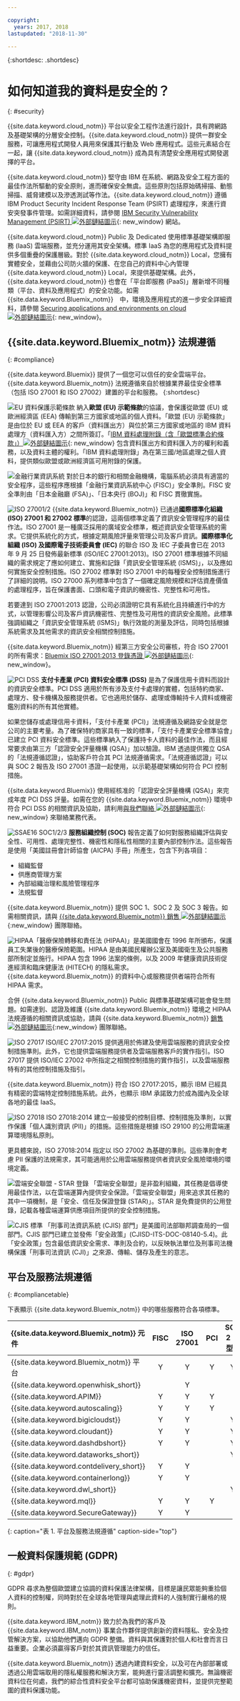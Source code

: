 ```yaml
---

copyright:
  years: 2017, 2018
lastupdated: "2018-11-30"

---
```


{:shortdesc: .shortdesc}

# 如何知道我的資料是安全的？
{: #security}

{{site.data.keyword.cloud_notm}} 平台以安全工程作法進行設計，具有跨網路及基礎架構的分層安全控制。{{site.data.keyword.cloud_notm}} 提供一群安全服務，可讓應用程式開發人員用來保護其行動及 Web 應用程式。這些元素結合在一起，讓 {{site.data.keyword.cloud_notm}} 成為具有清楚安全應用程式開發選擇的平台。


{{site.data.keyword.cloud_notm}} 堅守由 IBM 在系統、網路及安全工程方面的最佳作法所驅動的安全原則，進而確保安全無虞。這些原則包括原始碼掃描、動態掃描、威脅建模以及滲透測試等作法。{{site.data.keyword.cloud_notm}} 遵循 IBM Product Security Incident Response Team (PSIRT) 處理程序，來進行資安突發事件管理。如需詳細資料，請參閱 [IBM Security Vulnerability Management (PSIRT) ![外部鏈結圖示](../icons/launch-glyph.svg "外部鏈結圖示")](https://www.ibm.com/security/secure-engineering/process.html){: new_window} 網站。

{{site.data.keyword.cloud_notm}} Public 及 Dedicated 使用標準基礎架構即服務 (IaaS) 雲端服務，並充分運用其安全架構。標準 IaaS 為您的應用程式及資料提供多個重疊的保護層級。對於 {{site.data.keyword.cloud_notm}} Local，您擁有實體安全，並藉由公司防火牆的保護、在您自己的資料中心內管理 {{site.data.keyword.cloud_notm}} Local，來提供基礎架構。此外，{{site.data.keyword.cloud_notm}} 也會在「平台即服務 (PaaS)」層新增不同種類（平台、資料及應用程式）的安全功能。如需 {{site.data.keyword.Bluemix_notm}}　中，環境及應用程式的進一步安全詳細資料，請參閱 [Securing applications and environments on cloud ![外部鏈結圖示](../icons/launch-glyph.svg "外部鏈結圖示")](https://www.ibm.com/cloud/garage/architectures/securityArchitecture){: new_window}。

## {{site.data.keyword.Bluemix_notm}} 法規遵循
{: #compliance}

{{site.data.keyword.Bluemix}} 提供了一個您可以信任的安全雲端平台。{{site.data.keyword.Bluemix_notm}} 法規遵循來自於根據業界最佳安全標準（包括 ISO 27001 和 ISO 27002）建置的平台和服務。
{:shortdesc}

![EU 資料保護示範條款](images/icon_eumc.png) 納入**歐盟 (EU) 示範條款**的協議，會保護從歐盟 (EU) 或歐洲經濟區 (EEA) 傳輸到第三方國家或地區的個人資料。「歐盟 (EU) 示範條款」是由位於 EU 或 EEA 的客戶（資料匯出方）與位於第三方國家或地區的 IBM 資料處理方（資料匯入方）之間所簽訂。「[IBM 資料處理附錄（含「歐盟標準合約條款」）![外部鏈結圖示](../icons/launch-glyph.svg "外部鏈結圖示")](http://www-01.ibm.com/common/ssi/cgi-bin/ssialias?subtype=ST&infotype=SA&htmlfid=KUJ12408USEN&attachment=KUJ12408USEN.PDF){: new_window} 包含資料匯出方和資料匯入方的權利和義務，以及資料主體的權利。「IBM 資料處理附錄」為在第三國/地區處理之個人資料，提供類似歐盟或歐洲經濟區可用附錄的保護。


![金融行業資訊系統](images/FISC.gif) 對於日本的銀行和相關金融機構，電腦系統必須具有適當的安全程序，這些程序應根據「金融行業資訊系統中心 (FISC)」安全準則。FISC 安全準則由「日本金融廳 (FSA)」、「日本央行 (BOJ)」和 FISC 貫徹實施。
 

![ISO 27001/2](images/icon_iso27k1.png)  {{site.data.keyword.Bluemix_notm}} 已通過**國際標準化組織 (ISO) 27001 和 27002 標準**的認證，這兩個標準定義了資訊安全管理程序的最佳作法。ISO 27001 是一種廣泛採用的廣域安全標準，概述資訊安全管理系統的需求。它提供系統化的方式，根據定期風險評量來管理公司及客戶資訊。**國際標準化組織 (ISO) 及國際電子技術委員會 (IEC)** 的聯合 ISO 及 IEC 子委員會已在 2013 年 9 月 25 日發佈最新標準 (ISO/IEC 27001:2013)。ISO 27001 標準根據不同組織的需求規定了應如何建立、實施和記錄「資訊安全管理系統 (ISMS)」，以及應如何實施安全控制措施。ISO 27002 標準對 ISO 27001 中的每種安全控制措施進行了詳細的說明。ISO 27000 系列標準中包含了一個確定風險規模和評估資產價值的處理程序，旨在保護書面、口頭和電子資訊的機密性、完整性和可用性。

若要達到 ISO 27001:2013 認證，公司必須證明它具有系統化且持續進行中的方式，以管理影響公司及客戶資訊機密性、完整性及可用性的資訊安全風險。此標準強調組織之「資訊安全管理系統 (ISMS)」執行效能的測量及評估，同時包括根據系統需求及其他需求的資訊安全相關控制措施。

{{site.data.keyword.Bluemix_notm}} 經第三方安全公司審核，符合 ISO 27001 的所有需求：[Bluemix ISO 27001:2013 登錄憑證 ![外部鏈結圖示](../icons/launch-glyph.svg "外部鏈結圖示")](ftp://public.dhe.ibm.com/cloud/bluemix/compliance/Bluemix_ISO27K1_WWCert_2016.pdf){: new_window}。

![PCI DSS](images/icon_pci.png)  **支付卡產業 (PCI) 資料安全標準 (DSS)** 是為了保護信用卡資料而設計的資訊安全標準。PCI DSS 適用於所有涉及支付卡處理的實體，包括特約商家、處理方、發卡機構及服務提供者。它也適用於儲存、處理或傳輸持卡人資料或機密鑑別資料的所有其他實體。

如果您儲存或處理信用卡資料，「支付卡產業 (PCI)」法規遵循及網路安全就是您公司的主要考量。為了確保特約商家具有一致的標準，「支付卡產業安全標準協會」已建立 PCI 資料安全標準。這些標準納入了保護持卡人資料的最佳作法，而且經常要求由第三方「認證安全評量機構 (QSA)」加以驗證。IBM 透過提供獨立 QSA 的「法規遵循認證」，協助客戶符合其 PCI 法規遵循需求。「法規遵循認證」可以與 SOC 2 報告及 ISO 27001 憑證一起使用，以示範基礎架構如何符合 PCI 控制措施。

{{site.data.keyword.Bluemix}} 使用經核准的「認證安全評量機構 (QSA)」來完成年度 PCI DSS 評量。如需在您的 {{site.data.keyword.Bluemix_notm}} 環境中符合 PCI DSS 的相關資訊及協助，請利用[與我們聯絡 ![外部鏈結圖示](../icons/launch-glyph.svg "外部鏈結圖示")](https://cloud.ibm.com/?direct=classic/#/contactUs/cloudOEPaneId=contactUs){: new_window} 來聯絡業務代表。

![SSAE16 SOC1/2/3](images/icon_aicpa.png) **服務組織控制 (SOC)** 報告定義了如何對服務組織評估與安全性、可用性、處理完整性、機密性和隱私性相關的主要內部控制作法。這些報告是使用「美國註冊會計師協會 (AICPA) 手冊」所產生，包含下列各項目： 
  * 組織監督
  * 供應商管理方案
  * 內部組織治理和風險管理程序
  * 法規監督
 
{{site.data.keyword.Bluemix_notm}} 提供 SOC 1、SOC 2 及 SOC 3 報告。如需相關資訊，請與 [{{site.data.keyword.Bluemix_notm}} 銷售 ![外部鏈結圖示](../icons/launch-glyph.svg "外部鏈結圖示")](mailto:bmxcert1@us.ibm.com){:new_window} 團隊聯絡。 

![HIPAA](images/icon_hipaa.png)「醫療保險轉移和責任法 (HIPAA)」是美國國會在 1996 年所頒布，保護員工失業後的醫療保險範圍。HIPAA 是由美國民權辦公室及美國衛生及公共服務部所制定並施行。HIPAA 包含 1996 法案的條例，以及 2009 年健康資訊技術促進經濟和臨床健康法 (HITECH) 的隱私需求。{{site.data.keyword.Bluemix_notm}} 的資料中心或服務提供者端符合所有 HIPAA 需求。 

合併 {{site.data.keyword.Bluemix_notm}} Public 與標準基礎架構可能會發生問題。如需達到、認證及維護 {{site.data.keyword.Bluemix_notm}} 環境之 HIPAA 法規遵循的相關資訊或協助，請與 {{site.data.keyword.Bluemix_notm}} [銷售 ![外部鏈結圖示](../icons/launch-glyph.svg "外部鏈結圖示")](mailto:cloudplatform_compliance@us.ibm.com){:new_window} 團隊聯絡。

![ISO 27017](images/icon_ISO27017.png) ISO/IEC 27017:2015 提供適用於佈建及使用雲端服務的資訊安全控制措施準則。此外，它也提供雲端服務提供者及雲端服務客戶的實作指引。ISO 27017 提供 ISO/IEC 27002 中所指定之相關控制措施的實作指引，以及雲端服務特有的其他控制措施及指引。

{{site.data.keyword.Bluemix_notm}} 符合 ISO 27017:2015，顯示 IBM 已經具有精密的雲端特定控制措施系統。此外，也顯示 IBM 承諾致力於成為國內及全球各地的最佳 IaaS。

![ISO 27018](images/icon_ISO27018.png) ISO 27018:2014 建立一般接受的控制目標、控制措施及準則，以實作保護「個人識別資訊 (PII)」的措施。這些措施是根據 ISO 29100 的公用雲端運算環境隱私原則。

更具體來說，ISO 27018:2014 指定以 ISO 27002 為基礎的準則。這些準則會考慮 PII 保護的法規需求，其可能適用於公用雲端服務提供者資訊安全風險環境的環境定義。

![雲端安全聯盟 - STAR 登錄](images/icon_CSA.png) 「雲端安全聯盟」是非盈利組織，其任務是倡導使用最佳作法，以在雲端運算內提供安全保證。「雲端安全聯盟」用來追求其任務的其中一項機制，是「安全、信任及保證登錄 (STAR)」。STAR 是免費提供的公用登錄，記載各種雲端運算供應項目所提供的安全控制措施。

![CJIS 標準](images/icon_CJIS.png) 「刑事司法資訊系統 (CJIS) 部門」是美國司法部聯邦調查局的一個部門。CJIS 部門已建立並發佈「安全政策」(CJISD-ITS-DOC-08140-5.4)。此「安全政策」包含最低資訊安全需求、準則及合約，以反映執法單位及刑事司法機構保護「刑事司法資訊 (CJI)」之來源、傳輸、儲存及產生的意志。

## 平台及服務法規遵循
{: #compliancetable}

下表顯示 {{site.data.keyword.Bluemix_notm}} 中的哪些服務符合各項標準。

|{{site.data.keyword.Bluemix_notm}} 元件		|FISC		|ISO 27001	|PCI|SOC 2 類型 1|
|:----------------------|:---------:|:---------:|:---------:|:---------:|
|{{site.data.keyword.Bluemix_notm}} 平台		|Y			|Y	|Y	|Y	|
|{{site.data.keyword.openwhisk_short}}    |  |Y| | |
|{{site.data.keyword.APIM}}			|Y	|Y|Y	|			|
|{{site.data.keyword.autoscaling}}			|Y	|Y|Y	|			|
|{{site.data.keyword.bigicloudst}}			|Y|Y|	|Y|
|{{site.data.keyword.cloudant}}				|Y|Y|	|Y	|
|{{site.data.keyword.dashdbshort}}			|Y	|Y	|	|Y	|
|{{site.data.keyword.dataworks_short}}				|	|	|	|Y	 		|
|{{site.data.keyword.contdelivery_short}}					|Y	|Y	|	|			|
|{{site.data.keyword.containerlong}}			|Y		|Y	|	|			|
|{{site.data.keyword.dwl_short}}				|	|	|	|Y	 		|
|{{site.data.keyword.mql}}				|Y	|Y	|Y	|	 		|
|{{site.data.keyword.SecureGateway}}			|Y	|Y|	|	 		|
{: caption="表 1. 平台及服務法規遵循" caption-side="top"}

## 一般資料保護規範 (GDPR)
{: #gdpr}

GDPR 尋求為整個歐盟建立協調的資料保護法律架構，目標是讓民眾能夠重拾個人資料的控制權，同時對於在全球各地管理與處理此資料的人強制實行嚴格的規則。 

{{site.data.keyword.IBM_notm}} 致力於為我們的客戶及 {{site.data.keyword.IBM_notm}} 事業合作夥伴提供創新的資料隱私、安全及控管解決方案，以協助他們邁向 GDPR 整備。資料與其保護對於個人和社會而言日益重要。企業必須贏得客戶對於其資訊管理能力的信任。 

{{site.data.keyword.Bluemix_notm}} 透過內建資料安全，以及可在內部部署或透過公用雲端取用的隱私權服務和解決方案，能夠進行靈活調整和擴充。無論機密資料位在何處，我們的綜合性資料安全平台都可協助保護機密資料，並提供完整範圍的資料保護功能。
